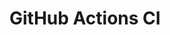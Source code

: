 # GitHub Actions CI






























































































































































































































































































































































































































































































































































































































































































































































































































































































































































































































































































































































































































































































































































































































































































































































































































































































































































































































































































































































































































































































































































































































































































































































































































































































































































